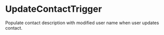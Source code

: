 # UpdateContactTrigger
Populate contact description with modified user name when user updates contact.
